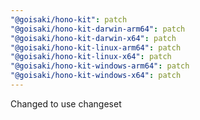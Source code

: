 ```yaml
---
"@goisaki/hono-kit": patch
"@goisaki/hono-kit-darwin-arm64": patch
"@goisaki/hono-kit-darwin-x64": patch
"@goisaki/hono-kit-linux-arm64": patch
"@goisaki/hono-kit-linux-x64": patch
"@goisaki/hono-kit-windows-arm64": patch
"@goisaki/hono-kit-windows-x64": patch
---
```


Changed to use changeset
